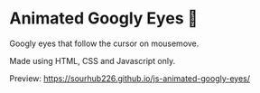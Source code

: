 # Animated Googly Eyes 👀
Googly eyes that follow the cursor on mousemove.

Made using HTML, CSS and Javascript only.

Preview: https://sourhub226.github.io/js-animated-googly-eyes/
